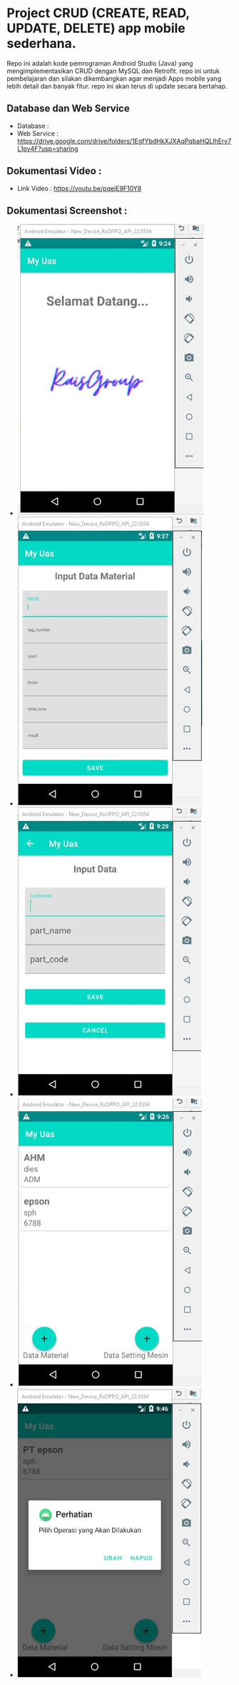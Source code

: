 # Project CRUD (CREATE, READ, UPDATE, DELETE) app mobile sederhana.

Repo ini adalah kode pemrograman Android Studio (Java) yang mengimplementasikan CRUD dengan MySQL dan Retrofit.
repo ini untuk pembelajaran dan silakan dikembangkan agar menjadi Apps mobile yang lebih detail dan banyak fitur.
repo ini akan terus di update secara bertahap.
## Database dan Web Service
* Database :
* Web Service : https://drive.google.com/drive/folders/1EgfYbdHkXJXAqPqbaHQLlhErv7L1pv4F?usp=sharing
## Dokumentasi Video :
* Link Video : https://youtu.be/pqejE9F10Y8
## Dokumentasi Screenshot :
* ![img](https://github.com/raissaputra/my_uas_mobile/blob/main/app/src/main/res/drawable/splash.png)
* ![img](https://github.com/raissaputra/my_uas_mobile/blob/main/app/src/main/res/drawable/i_material.png)
* ![img](https://github.com/raissaputra/my_uas_mobile/blob/main/app/src/main/res/drawable/i_prod.png)
* ![img](https://github.com/raissaputra/my_uas_mobile/blob/main/app/src/main/res/drawable/input.png)
* ![img](https://github.com/raissaputra/my_uas_mobile/blob/main/app/src/main/res/drawable/ubah.png)

